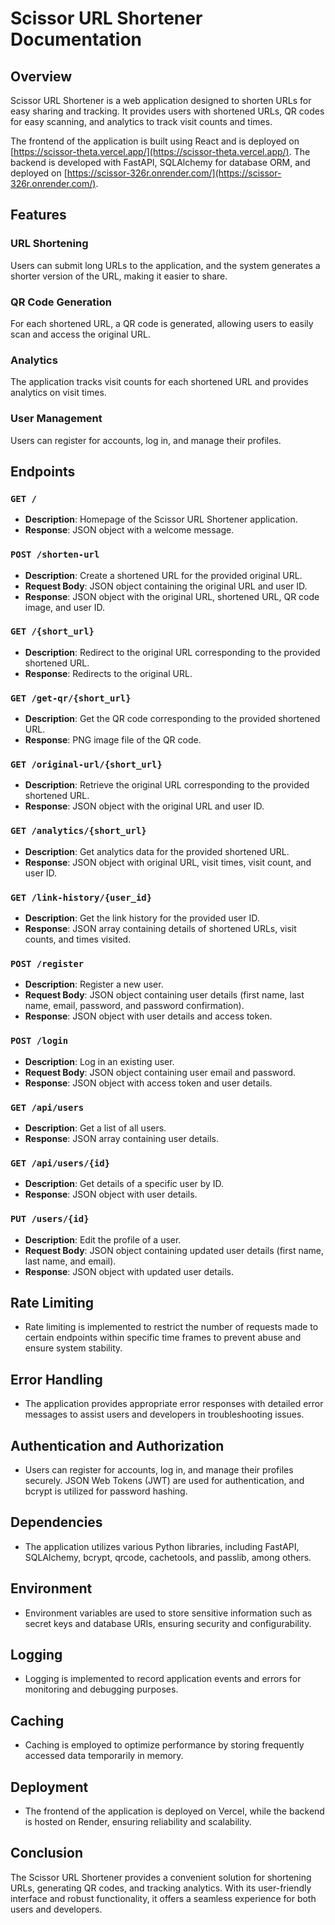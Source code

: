 # Scissor URL Shortener Documentation

## Overview
Scissor URL Shortener is a web application designed to shorten URLs for easy sharing and tracking. It provides users with shortened URLs, QR codes for easy scanning, and analytics to track visit counts and times.

The frontend of the application is built using React and is deployed on [https://scissor-theta.vercel.app/](https://scissor-theta.vercel.app/). The backend is developed with FastAPI, SQLAlchemy for database ORM, and deployed on [https://scissor-326r.onrender.com/](https://scissor-326r.onrender.com/).

## Features

### URL Shortening
Users can submit long URLs to the application, and the system generates a shorter version of the URL, making it easier to share.

### QR Code Generation
For each shortened URL, a QR code is generated, allowing users to easily scan and access the original URL.

### Analytics
The application tracks visit counts for each shortened URL and provides analytics on visit times.

### User Management
Users can register for accounts, log in, and manage their profiles.

## Endpoints

### `GET /`
- **Description**: Homepage of the Scissor URL Shortener application.
- **Response**: JSON object with a welcome message.

### `POST /shorten-url`
- **Description**: Create a shortened URL for the provided original URL.
- **Request Body**: JSON object containing the original URL and user ID.
- **Response**: JSON object with the original URL, shortened URL, QR code image, and user ID.

### `GET /{short_url}`
- **Description**: Redirect to the original URL corresponding to the provided shortened URL.
- **Response**: Redirects to the original URL.

### `GET /get-qr/{short_url}`
- **Description**: Get the QR code corresponding to the provided shortened URL.
- **Response**: PNG image file of the QR code.

### `GET /original-url/{short_url}`
- **Description**: Retrieve the original URL corresponding to the provided shortened URL.
- **Response**: JSON object with the original URL and user ID.

### `GET /analytics/{short_url}`
- **Description**: Get analytics data for the provided shortened URL.
- **Response**: JSON object with original URL, visit times, visit count, and user ID.

### `GET /link-history/{user_id}`
- **Description**: Get the link history for the provided user ID.
- **Response**: JSON array containing details of shortened URLs, visit counts, and times visited.

### `POST /register`
- **Description**: Register a new user.
- **Request Body**: JSON object containing user details (first name, last name, email, password, and password confirmation).
- **Response**: JSON object with user details and access token.

### `POST /login`
- **Description**: Log in an existing user.
- **Request Body**: JSON object containing user email and password.
- **Response**: JSON object with access token and user details.

### `GET /api/users`
- **Description**: Get a list of all users.
- **Response**: JSON array containing user details.

### `GET /api/users/{id}`
- **Description**: Get details of a specific user by ID.
- **Response**: JSON object with user details.

### `PUT /users/{id}`
- **Description**: Edit the profile of a user.
- **Request Body**: JSON object containing updated user details (first name, last name, and email).
- **Response**: JSON object with updated user details.

## Rate Limiting
- Rate limiting is implemented to restrict the number of requests made to certain endpoints within specific time frames to prevent abuse and ensure system stability.

## Error Handling
- The application provides appropriate error responses with detailed error messages to assist users and developers in troubleshooting issues.

## Authentication and Authorization
- Users can register for accounts, log in, and manage their profiles securely. JSON Web Tokens (JWT) are used for authentication, and bcrypt is utilized for password hashing.

## Dependencies
- The application utilizes various Python libraries, including FastAPI, SQLAlchemy, bcrypt, qrcode, cachetools, and passlib, among others.

## Environment
- Environment variables are used to store sensitive information such as secret keys and database URIs, ensuring security and configurability.

## Logging
- Logging is implemented to record application events and errors for monitoring and debugging purposes.

## Caching
- Caching is employed to optimize performance by storing frequently accessed data temporarily in memory.

## Deployment
- The frontend of the application is deployed on Vercel, while the backend is hosted on Render, ensuring reliability and scalability.

## Conclusion
The Scissor URL Shortener provides a convenient solution for shortening URLs, generating QR codes, and tracking analytics. With its user-friendly interface and robust functionality, it offers a seamless experience for both users and developers.

